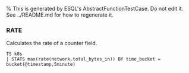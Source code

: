 % This is generated by ESQL's AbstractFunctionTestCase. Do not edit it. See ../README.md for how to regenerate it.

### RATE
Calculates the rate of a counter field.

```esql
TS k8s
| STATS max(rate(network.total_bytes_in)) BY time_bucket = bucket(@timestamp,5minute)
```
